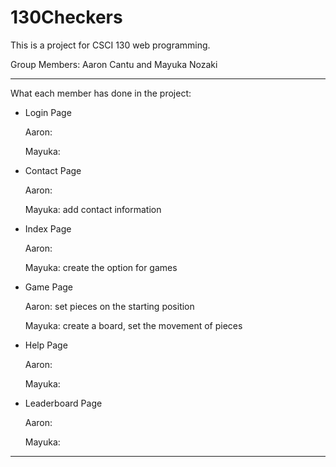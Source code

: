 # 130Checkers

This is a project for CSCI 130 web programming.

Group Members: Aaron Cantu and Mayuka Nozaki

------------
What each member has done in the project:
- Login Page
  
    Aaron:
  
    Mayuka:
- Contact Page
  
    Aaron:
  
    Mayuka: add contact information
- Index Page
  
    Aaron:
  
    Mayuka: create the option for games
- Game Page
  
    Aaron: set pieces on the starting position
  
    Mayuka: create a board, set the movement of pieces 
- Help Page
  
    Aaron:
  
    Mayuka:
- Leaderboard Page
  
    Aaron:
  
    Mayuka:


------------
